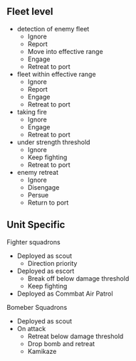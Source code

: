## Fleet level
* detection of enemy fleet
  - Ignore
  - Report
  - Move into effective range
  - Engage
  - Retreat to port
* fleet within effective range
  - Ignore
  - Report
  - Engage
  - Retreat to port
* taking fire
  - Ignore
  - Engage
  - Retreat to port
* under strength threshold
  - Ignore
  - Keep fighting
  - Retreat to port
* enemy retreat
  - Ignore
  - Disengage
  - Persue
  - Return to port


## Unit Specific
Fighter squadrons
  * Deployed as scout
    - Direction priority
  * Deployed as escort
    - Break off below damage threshold
    - Keep fighting
  * Deployed as Commbat Air Patrol
  
Bomeber Squadrons
  * Deployed as scout
  * On attack
    - Retreat below damage threshold
    - Drop bomb and retreat
    - Kamikaze
    
